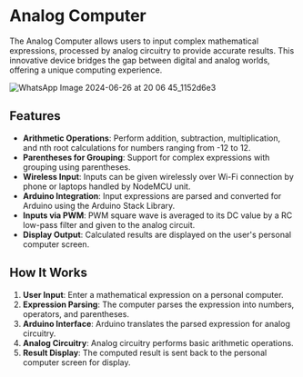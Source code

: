 # Analog Computer

The Analog Computer allows users to input complex mathematical expressions, processed by analog circuitry to provide accurate results. This innovative device bridges the gap between digital and analog worlds, offering a unique computing experience.

![WhatsApp Image 2024-06-26 at 20 06 45_1152d6e3](https://github.com/HardikJainGit/Analog-Calculator/assets/133627261/92d54893-f969-4589-b7af-ac9e66e79cc1)

## Features

- **Arithmetic Operations**: Perform addition, subtraction, multiplication, and nth root calculations for numbers ranging from -12 to 12.
- **Parentheses for Grouping**: Support for complex expressions with grouping using parentheses.
- **Wireless Input**: Inputs can be given wirelessly over Wi-Fi connection by phone or laptops handled by NodeMCU unit.
- **Arduino Integration**: Input expressions are parsed and converted for Arduino using the Arduino Stack Library.
- **Inputs via PWM**: PWM square wave is averaged to its DC value by a RC low-pass filter and given to the analog circuit.
- **Display Output**: Calculated results are displayed on the user's personal computer screen.

## How It Works

1. **User Input**: Enter a mathematical expression on a personal computer.
2. **Expression Parsing**: The computer parses the expression into numbers, operators, and parentheses.
3. **Arduino Interface**: Arduino translates the parsed expression for analog circuitry.
4. **Analog Circuitry**: Analog circuitry performs basic arithmetic operations.
5. **Result Display**: The computed result is sent back to the personal computer screen for display.
